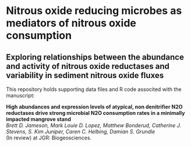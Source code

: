 # Nitrous oxide reducing microbes as mediators of nitrous oxide consumption
## Exploring relationships between the abundance and activity of nitrous oxide reductases and variability in sediment nitrous oxide fluxes
This repository holds supporting data files and R code associted with the manuscript:

**High abundances and expression levels of atypical, non denitrifier N2O reductases drive strong microbial N2O consumption rates in a minimally impacted mangrove stand**    
*Brett D. Jameson, Mark Louie D. Lopez, Matthew Bonderud, Catherine J. Stevens, S. Kim Juniper, Caren C. Helbing, Damian S. Grundle*    
(In review) at JGR: Biogeosciences.
